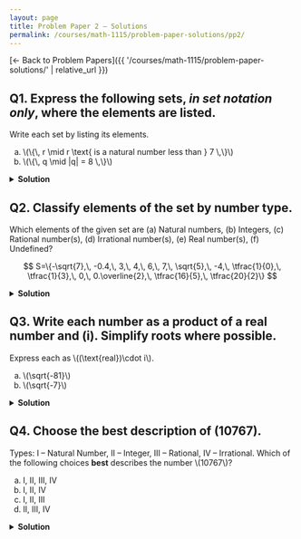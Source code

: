 ```yaml
---
layout: page
title: Problem Paper 2 — Solutions
permalink: /courses/math-1115/problem-paper-solutions/pp2/
---
```


[← Back to Problem Papers]({{ '/courses/math-1115/problem-paper-solutions/' | relative_url }})

## Q1. Express the following sets, *in set notation only*, where the elements are listed.

<div class="problem">
  <div class="prompt">Write each set by listing its elements.</div>
  <ol type="a" class="options">
    <li>\(\{\, r \mid r \text{ is a natural number less than } 7 \,\}\)</li>
    <li>\(\{\, q \mid |q| = 8 \,\}\)</li>
  </ol>
</div>

<details class="solution">
  <summary><strong>Solution</strong></summary>

Using the convention \(\mathbb N=\{0,1,2,\dots\}\),

$$
\text{(a)}\ \{0,1,2,3,4,5,6\},\qquad
\text{(b)}\ \{-8,\,8\}.
$$
</details>












## Q2. Classify elements of the set by number type.

<div class="problem">
  <div class="prompt">
    Which elements of the given set are (a) Natural numbers, (b) Integers, (c) Rational number(s),
    (d) Irrational number(s), (e) Real number(s), (f) Undefined?
  </div>

  $$
  S=\{-\sqrt{7},\, -0.4,\, 3,\, 4,\, 6,\, 7,\, \sqrt{5},\, -4,\, \tfrac{1}{0},\, \tfrac{1}{3},\, 0,\, 0.\overline{2},\, \tfrac{16}{5},\, \tfrac{20}{2}\}
  $$
</div>

<details class="solution">
  <summary><strong>Solution</strong></summary>

Note that \(-0.4=-\tfrac{2}{5}\), \(0.\overline{2}=\tfrac{2}{9}\), and \(\tfrac{20}{2}=10\).

$$
\text{(a) Natural numbers }(\mathbb N):\ \{\,0,\,3,\,4,\,6,\,7,\,\tfrac{20}{2}\,\}.
$$

$$
\text{(b) Integers }(\mathbb Z):\ \{\,-4,\,0,\,3,\,4,\,6,\,7,\,\tfrac{20}{2}\,\}.
$$

$$
\text{(c) Rational numbers }(\mathbb Q):\ \{\,-0.4,\,3,\,4,\,6,\,7,\,-4,\,\tfrac{1}{3},\,0,\,0.\overline{2},\,\tfrac{16}{5},\,\tfrac{20}{2}\,\}.
$$

$$
\text{(d) Irrational numbers}:\ \{\,-\sqrt{7},\,\sqrt{5}\,\}.
$$

$$
\text{(e) Real numbers }(\mathbb R):\ S\setminus\left\{\tfrac{1}{0}\right\}.
$$

$$
\text{(f) Undefined}:\ \left\{\tfrac{1}{0}\right\}.
$$
</details>















## Q3. Write each number as a product of a real number and \(i\). Simplify roots where possible.

<div class="problem">
  <div class="prompt">Express each as \((\text{real})\cdot i\).</div>
  <ol type="a" class="options">
    <li>\(\sqrt{-81}\)</li>
    <li>\(\sqrt{-7}\)</li>
  </ol>
</div>

<details class="solution">
  <summary><strong>Solution</strong></summary>

Use \(\sqrt{-a}=i\sqrt{a}\) for \(a\ge 0\).

$$
\text{(a)}\ \sqrt{-81}=i\sqrt{81}=9i,
\qquad
\text{(b)}\ \sqrt{-7}=i\sqrt{7}=\sqrt{7}\,i.
$$
</details>


















## Q4. Choose the best description of \(10767\).

<div class="problem">
  <div class="prompt">
    Types: I – Natural Number, II – Integer, III – Rational, IV – Irrational.
    Which of the following choices <strong>best</strong> describes the number \(10767\)?
  </div>

  <ol type="a" class="options four">
    <li>I, II, III, IV</li>
    <li>I, II, IV</li>
    <li>I, II, III</li>
    <li>II, III, IV</li>
  </ol>
</div>

<details class="solution">
  <summary><strong>Solution</strong></summary>

\(10767\) is a positive whole number \(\Rightarrow\) natural number (I).  
Every natural number is an integer (II).  
Any integer can be written as a fraction, e.g. \(10767=\tfrac{10767}{1}\) \(\Rightarrow\) rational (III).  
It is not irrational (IV).

Therefore the number belongs to I, II, and III:
$$\boxed{\text{(c) I, II, III}}.$$
</details>


